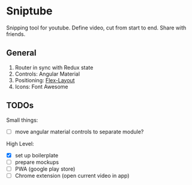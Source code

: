 # Sniptube

Snipping tool for youtube. Define video, cut from start to end. Share with friends.

## General

1. Router in sync with Redux state
2. Controls: Angular Material
3. Positioning: [Flex-Layout](https://github.com/angular/flex-layout)
4. Icons: Font Awesome

## TODOs

Small things:

- [ ] move angular material controls to separate module?

High Level:

- [x] set up boilerplate
- [ ] prepare mockups
- [ ] PWA (google play store)
- [ ] Chrome extension (open current video in app)
